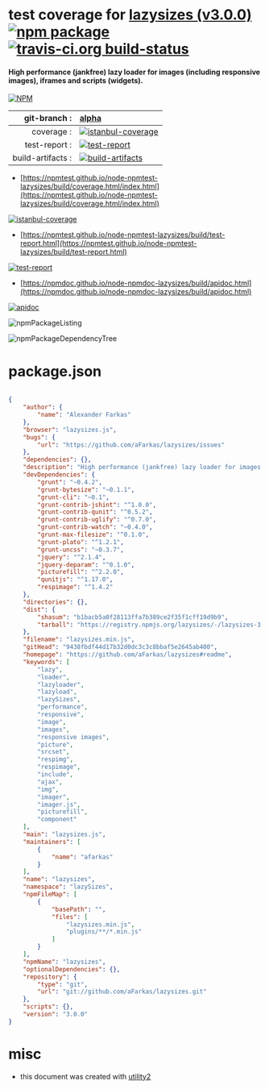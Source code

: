 # test coverage for  [lazysizes (v3.0.0)](https://github.com/aFarkas/lazysizes#readme)  [![npm package](https://img.shields.io/npm/v/npmtest-lazysizes.svg?style=flat-square)](https://www.npmjs.org/package/npmtest-lazysizes) [![travis-ci.org build-status](https://api.travis-ci.org/npmtest/node-npmtest-lazysizes.svg)](https://travis-ci.org/npmtest/node-npmtest-lazysizes)
#### High performance (jankfree) lazy loader for images (including responsive images), iframes and scripts (widgets).

[![NPM](https://nodei.co/npm/lazysizes.png?downloads=true&downloadRank=true&stars=true)](https://www.npmjs.com/package/lazysizes)

| git-branch : | [alpha](https://github.com/npmtest/node-npmtest-lazysizes/tree/alpha)|
|--:|:--|
| coverage : | [![istanbul-coverage](https://npmtest.github.io/node-npmtest-lazysizes/build/coverage.badge.svg)](https://npmtest.github.io/node-npmtest-lazysizes/build/coverage.html/index.html)|
| test-report : | [![test-report](https://npmtest.github.io/node-npmtest-lazysizes/build/test-report.badge.svg)](https://npmtest.github.io/node-npmtest-lazysizes/build/test-report.html)|
| build-artifacts : | [![build-artifacts](https://npmtest.github.io/node-npmtest-lazysizes/glyphicons_144_folder_open.png)](https://github.com/npmtest/node-npmtest-lazysizes/tree/gh-pages/build)|

- [https://npmtest.github.io/node-npmtest-lazysizes/build/coverage.html/index.html](https://npmtest.github.io/node-npmtest-lazysizes/build/coverage.html/index.html)

[![istanbul-coverage](https://npmtest.github.io/node-npmtest-lazysizes/build/screenCapture.buildCi.browser.%252Ftmp%252Fbuild%252Fcoverage.lib.html.png)](https://npmtest.github.io/node-npmtest-lazysizes/build/coverage.html/index.html)

- [https://npmtest.github.io/node-npmtest-lazysizes/build/test-report.html](https://npmtest.github.io/node-npmtest-lazysizes/build/test-report.html)

[![test-report](https://npmtest.github.io/node-npmtest-lazysizes/build/screenCapture.buildCi.browser.%252Ftmp%252Fbuild%252Ftest-report.html.png)](https://npmtest.github.io/node-npmtest-lazysizes/build/test-report.html)

- [https://npmdoc.github.io/node-npmdoc-lazysizes/build/apidoc.html](https://npmdoc.github.io/node-npmdoc-lazysizes/build/apidoc.html)

[![apidoc](https://npmdoc.github.io/node-npmdoc-lazysizes/build/screenCapture.buildCi.browser.%252Ftmp%252Fbuild%252Fapidoc.html.png)](https://npmdoc.github.io/node-npmdoc-lazysizes/build/apidoc.html)

![npmPackageListing](https://npmtest.github.io/node-npmtest-lazysizes/build/screenCapture.npmPackageListing.svg)

![npmPackageDependencyTree](https://npmtest.github.io/node-npmtest-lazysizes/build/screenCapture.npmPackageDependencyTree.svg)



# package.json

```json

{
    "author": {
        "name": "Alexander Farkas"
    },
    "browser": "lazysizes.js",
    "bugs": {
        "url": "https://github.com/aFarkas/lazysizes/issues"
    },
    "dependencies": {},
    "description": "High performance (jankfree) lazy loader for images (including responsive images), iframes and scripts (widgets).",
    "devDependencies": {
        "grunt": "~0.4.2",
        "grunt-bytesize": "~0.1.1",
        "grunt-cli": "~0.1",
        "grunt-contrib-jshint": "^1.0.0",
        "grunt-contrib-qunit": "^0.5.2",
        "grunt-contrib-uglify": "^0.7.0",
        "grunt-contrib-watch": "~0.4.0",
        "grunt-max-filesize": "^0.1.0",
        "grunt-plato": "^1.2.1",
        "grunt-uncss": "~0.3.7",
        "jquery": "^2.1.4",
        "jquery-deparam": "^0.1.0",
        "picturefill": "^2.2.0",
        "qunitjs": "^1.17.0",
        "respimage": "^1.4.2"
    },
    "directories": {},
    "dist": {
        "shasum": "b1bacb5a0f28113ffa7b389ce2f35f1cff19d9b9",
        "tarball": "https://registry.npmjs.org/lazysizes/-/lazysizes-3.0.0.tgz"
    },
    "filename": "lazysizes.min.js",
    "gitHead": "9438fbdf44d17b32d0dc3c3c8bbaf5e2645ab400",
    "homepage": "https://github.com/aFarkas/lazysizes#readme",
    "keywords": [
        "lazy",
        "loader",
        "lazyloader",
        "lazyload",
        "lazySizes",
        "performance",
        "responsive",
        "image",
        "images",
        "responsive images",
        "picture",
        "srcset",
        "respimg",
        "respimage",
        "include",
        "ajax",
        "img",
        "imager",
        "imager.js",
        "picturefill",
        "component"
    ],
    "main": "lazysizes.js",
    "maintainers": [
        {
            "name": "afarkas"
        }
    ],
    "name": "lazysizes",
    "namespace": "lazySizes",
    "npmFileMap": [
        {
            "basePath": "",
            "files": [
                "lazysizes.min.js",
                "plugins/**/*.min.js"
            ]
        }
    ],
    "npmName": "lazysizes",
    "optionalDependencies": {},
    "repository": {
        "type": "git",
        "url": "git://github.com/aFarkas/lazysizes.git"
    },
    "scripts": {},
    "version": "3.0.0"
}
```



# misc
- this document was created with [utility2](https://github.com/kaizhu256/node-utility2)
